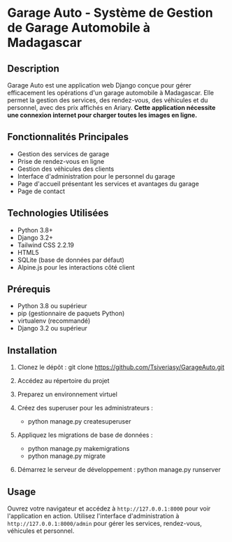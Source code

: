 # Garage Auto - Système de Gestion de Garage Automobile à Madagascar

## Description
Garage Auto est une application web Django conçue pour gérer efficacement les opérations d'un garage automobile à Madagascar. Elle permet la gestion des services, des rendez-vous, des véhicules et du personnel, avec des prix affichés en Ariary. 
**Cette application nécessite une connexion internet pour charger toutes les images en ligne.**

## Fonctionnalités Principales

- Gestion des services de garage
- Prise de rendez-vous en ligne
- Gestion des véhicules des clients
- Interface d'administration pour le personnel du garage
- Page d'accueil présentant les services et avantages du garage
- Page de contact

## Technologies Utilisées

- Python 3.8+
- Django 3.2+
- Tailwind CSS 2.2.19
- HTML5
- SQLite (base de données par défaut)
- Alpine.js pour les interactions côté client

## Prérequis

- Python 3.8 ou supérieur
- pip (gestionnaire de paquets Python)
- virtualenv (recommandé)
- Django 3.2 ou supérieur

## Installation

1. Clonez le dépôt : git clone https://github.com/Tsiveriasy/GarageAuto.git

2. Accédez au répertoire du projet

3. Preparez un environnement virtuel

4. Créez des superuser pour les administrateurs :
   - python manage.py createsuperuser

6. Appliquez les migrations de base de données :
    - python manage.py makemigrations
    - python manage.py migrate


7. Démarrez le serveur de développement :
    python manage.py runserver


## Usage

Ouvrez votre navigateur et accédez à `http://127.0.0.1:8000` pour voir l'application en action. Utilisez l'interface d'administration à `http://127.0.0.1:8000/admin` pour gérer les services, rendez-vous, véhicules et personnel.
